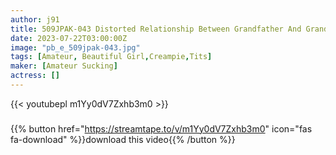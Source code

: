 ```yaml
---
author: j91
title: 509JPAK-043 Distorted Relationship Between Grandfather And Grandson
date: 2023-07-22T03:00:00Z
image: "pb_e_509jpak-043.jpg"
tags: [Amateur, Beautiful Girl,Creampie,Tits]
maker: [Amateur Sucking]
actress: []
---
```



{{< youtubepl m1Yy0dV7Zxhb3m0 >}}
###

{{% button href="https://streamtape.to/v/m1Yy0dV7Zxhb3m0" icon="fas fa-download" %}}download this video{{% /button %}}

